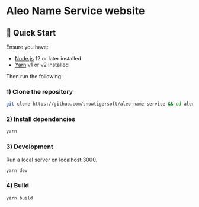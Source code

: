 # Aleo Name Service website

## 🚀 Quick Start

Ensure you have:

- [Node.js](https://nodejs.org) 12 or later installed
- [Yarn](https://yarnpkg.com) v1 or v2 installed

Then run the following:

### 1) Clone the repository

```bash
git clone https://github.com/snowtigersoft/aleo-name-service && cd aleo_name_service/website
```

### 2) Install dependencies

```bash
yarn
```

### 3) Development

Run a local server on localhost:3000.

```bash
yarn dev
```


### 4) Build

```bash
yarn build
```